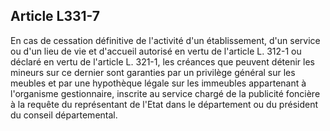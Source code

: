 ## Article L331-7

En cas de cessation définitive de l'activité d'un établissement, d'un service ou d'un lieu de vie et d'accueil
autorisé en vertu de l'article L. 312-1 ou déclaré en vertu de l'article L. 321-1, les créances que peuvent
détenir les mineurs sur ce dernier sont garanties par un privilège général sur les meubles et par une
hypothèque légale sur les immeubles appartenant à l'organisme gestionnaire, inscrite au service chargé de
la publicité foncière à la requête du représentant de l'Etat dans le département ou du président du conseil
départemental.


